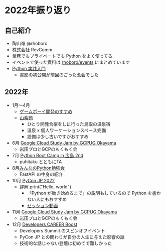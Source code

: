 # 2022年振り返り

## 自己紹介

- 陶山嶺 @rhoboro
- 株式会社 RevComm
- 業務でもプライベートでも Python をよく使ってる
- イベントで使った資料は [rhoboro/events](https://github.com/rhoboro/events) にまとめています
- [Python 実践入門](https://gihyo.jp/book/2020/978-4-297-11111-3)
    - 書影の初公開が前回のごった煮会でした
## 2022年

- 1月〜4月
    - [ゲームボーイ開発のすすめ](./gbdev.md)
    - [山紫苑](https://www.sanshien.jp/facility/)
        - ひとり開発合宿をしに行った鳥取の温泉宿
        - 温泉 x 個人ワーケーションスペース完備
        - 設備は少し古いですがおすすめ
- 6月 [Google Cloud Study Jam by GCPUG Okayama](https://gcpug-okayama.connpass.com/event/250606/)
    - 岩田プロとGCPのもくもく会
- 7月 [Python Boot Camp in 広島 2nd](https://pyconjp.connpass.com/event/248048/)
    - puhitaku とともにTA
- 8月[みんなのPython勉強会](https://startpython.connpass.com/event/248065/)
    - FastAPI の中身の紹介
- 10月 [PyCon JP 2022](https://2022.pycon.jp/)
    - 詳解 print("Hello, world")
        - 「Python が動き始めるまで」の説明もしているので Python を書かない人にもおすすめ
        - [セッション動画](https://2022.pycon.jp/timetable?id=ZJB8DS)
- 11月 [Google Cloud Study Jam by GCPUG Okayama](https://gcpug-okayama.connpass.com/event/264238/)
    - 岩田プロとGCPのもくもく会
- 12月 [Developers CAREER Boost](https://event.shoeisha.jp/devboost/20221209/session/4123/)
    - Developers Summit のスピンオフイベント
    - PyCon JP との関わりが自分の人生に与えた影響の話
    - 技術的な話じゃない登壇は初めてで難しかった
